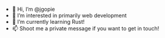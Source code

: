 - 👋 Hi, I’m @jgopie
- 👀 I’m interested in primarily web development
- 🌱 I’m currently learning Rust!
- 📫 Shoot me a private message if you want to get in touch!

<!---
jgopie/jgopie is a ✨ special ✨ repository because its `README.md` (this file) appears on your GitHub profile.
You can click the Preview link to take a look at your changes.
--->
